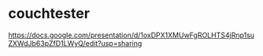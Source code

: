 # couchtester

https://docs.google.com/presentation/d/1oxDPX1XMUwFgROLHTS4jRnp1suZXWdJb63pZfD1LWyQ/edit?usp=sharing

